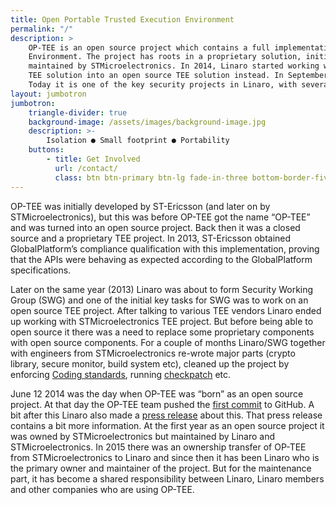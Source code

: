 ```yaml
---
title: Open Portable Trusted Execution Environment
permalink: "/"
description: >
    OP-TEE is an open source project which contains a full implementation to make up a complete Trusted Execution
    Environment. The project has roots in a proprietary solution, initially created by ST-Ericsson and then owned and
    maintained by STMicroelectronics. In 2014, Linaro started working with STMicroelectronics to transform the proprietary
    TEE solution into an open source TEE solution instead. In September 2015, the ownership was transferred to Linaro.
    Today it is one of the key security projects in Linaro, with several of Linaro’s members supporting and using it.
layout: jumbotron
jumbotron:
    triangle-divider: true
    background-image: /assets/images/background-image.jpg
    description: >-
        Isolation ● Small footprint ● Portability
    buttons:
        - title: Get Involved
          url: /contact/
          class: btn btn-primary btn-lg fade-in-three bottom-border-five
---
```

<div class="row content" id="content-container">
<div class="container text-center" id="homepage-text" markdown="1">
OP-TEE was initially developed by ST-Ericsson (and later on by STMicroelectronics), but this was before OP-TEE got the
name “OP-TEE” and was turned into an open source project. Back then it was a closed source and a proprietary TEE
project. In 2013, ST-Ericsson obtained GlobalPlatform’s compliance qualification with this implementation, proving that
the APIs were behaving as expected according to the GlobalPlatform specifications.

Later on the same year (2013) Linaro was about to form Security Working Group (SWG) and one of the initial key tasks for
SWG was to work on an open source TEE project. After talking to various TEE vendors Linaro ended up working with
STMicroelectronics TEE project. But before being able to open source it there was a need to replace some proprietary
components with open source components. For a couple of months Linaro/SWG together with engineers from
STMicroelectronics re-wrote major parts (crypto library, secure monitor, build system etc), cleaned up the project by
enforcing [Coding standards](https://optee.readthedocs.io/general/coding_standards.html#coding-standards),
running [checkpatch](http://git.kernel.org/cgit/linux/kernel/git/torvalds/linux.git/tree/scripts/checkpatch.pl) etc.

June 12 2014 was the day when OP-TEE was “born” as an open source project. At that day the OP-TEE team pushed the [first
commit](https://github.com/OP-TEE/optee_os/commit/b01047730e77127c23a36591643eeb8bb0487d68) to GitHub. A bit after this
Linaro also made a [press release](https://www.linaro.org/blog/op-tee-open-source-security-mass-market/) about this.
That press release contains a bit more information. At the first year as an open source project it was owned by
STMicroelectronics but maintained by Linaro and STMicroelectronics. In 2015 there was an ownership transfer of OP-TEE
from STMicroelectronics to Linaro and since then it has been Linaro who is the primary owner and maintainer of the
project. But for the maintenance part, it has become a shared responsibility between Linaro, Linaro members and other
companies who are using OP-TEE.
</div>
</div>